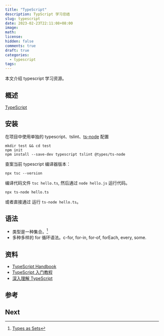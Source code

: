 ```yaml
---
title: "TypeScript"
description: TypScript 学习总结
slug: typescript
date: 2023-02-23T22:11:08+08:00
image:
math:
license:
hidden: false
comments: true
draft: true
categories:
  - typescript
tags:
---
```


本文介绍 typescript 学习资源。

<!---->

## 概述

[TypeScript](https://www.typescriptlang.org/zh)

## 安装

在项目中使用单独的 typescript、tslint、[ts-node](https://www.npmjs.com/package/ts-node) 配置

```shell
mkdir test && cd test
npm init
npm install --save-dev typescript tslint @types/ts-node
```

查案当前 typescript 编译器版本：

```shell
npx tsc --version
```

编译代码文件 `tsc hello.ts`, 然后通过 `node hello.js` 运行代码。

```shell
npx ts-node hello.ts
```

或者直接通过 运行 `ts-node hello.ts`。

## 语法

- 类型是一种集合。[^1]
- 多种多样的 for 循环语法。c-for, for-in, for-of, forEach, every, some.

## 资料

- [TypeScript Handbook](https://www.typescriptlang.org/docs/handbook/intro.html)
- [TypeScript 入门教程](https://ts.xcatliu.com/)
- [深入理解 TypeScript](https://jkchao.github.io/typescript-book-chinese/)

## 参考

[^1]: [Types as Sets](https://www.typescriptlang.org/docs/handbook/typescript-in-5-minutes-oop.html#types-as-sets)

## Next
